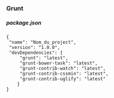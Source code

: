 ### Grunt

##### package.json

    {
     "name": "Nom_du_project",
     "version": "1.0.0",
     "devDependencies": {
         "grunt": "latest",
         "grunt-bower-task": "latest",
         "grunt-contrib-watch": "latest",
         "grunt-contrib-cssmin": "latest",
         "grunt-contrib-uglify": "latest"
        }
    }
